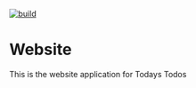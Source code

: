 [![build](https://github.com/Eb0nheart/SSSoftware.TodaysTodos.Website/actions/workflows/build.yaml/badge.svg)](https://github.com/Eb0nheart/SSSoftware.TodaysTodos.Website/actions/workflows/build.yaml)

# Website

This is the website application for Todays Todos
